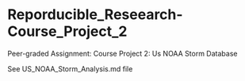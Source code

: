 # Reporducible_Reseearch-Course_Project_2
 Peer-graded Assignment: Course Project 2: Us NOAA Storm Database

See US_NOAA_Storm_Analysis.md file
